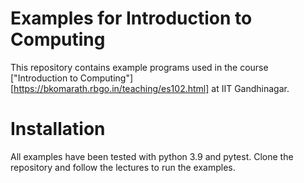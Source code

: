# Examples for Introduction to Computing

This repository contains example programs used in the course ["Introduction to Computing"][https://bkomarath.rbgo.in/teaching/es102.html] at IIT Gandhinagar.

# Installation

All examples have been tested with python 3.9 and pytest. Clone the repository and follow the lectures to run the examples.
